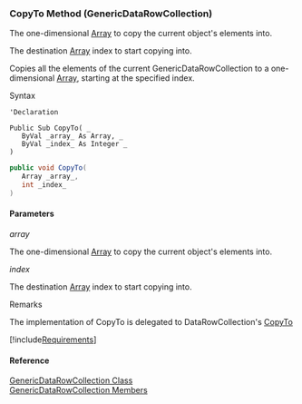 ﻿### CopyTo Method (GenericDataRowCollection)

The one-dimensional [Array](ms-help://MS.NETFrameworkSDKv1.1/cpref/html/frlrfsystemdatainternaldatacollectionbaseclasscopytotopic.htm) to copy the current object's elements into.

The destination [Array](ms-help://MS.NETFrameworkSDKv1.1/cpref/html/frlrfsystemdatainternaldatacollectionbaseclasscopytotopic.htm) index to start copying into.

Copies all the elements of the current GenericDataRowCollection to a one-dimensional [Array](ms-help://MS.NETFrameworkSDKv1.1/cpref/html/frlrfsystemarrayclasstopic.htm), starting at the specified index.

Syntax

```vbnet
'Declaration

Public Sub CopyTo( _
   ByVal _array_ As Array, _
   ByVal _index_ As Integer _
) 
```

```csharp
public void CopyTo( 
   Array _array_,
   int _index_
)
```

#### Parameters

_array_

The one-dimensional [Array](ms-help://MS.NETFrameworkSDKv1.1/cpref/html/frlrfsystemdatainternaldatacollectionbaseclasscopytotopic.htm) to copy the current object's elements into.

_index_

The destination [Array](ms-help://MS.NETFrameworkSDKv1.1/cpref/html/frlrfsystemdatainternaldatacollectionbaseclasscopytotopic.htm) index to start copying into.

Remarks

The implementation of CopyTo is delegated to DataRowCollection's [CopyTo](ms-help://MS.NETFrameworkSDKv1.1/cpref/html/frlrfsystemdatainternaldatacollectionbaseclasscopytotopic.htm)

[!include[Requirements](../partials/requirements.md)]

#### Reference

[GenericDataRowCollection Class](fcSDK~FChoice.Foundation.GenericDataRowCollection.md)  
[GenericDataRowCollection Members](fcSDK~FChoice.Foundation.GenericDataRowCollection_members.md)